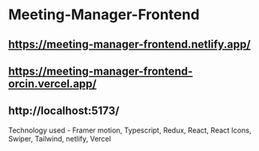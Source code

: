 # Meeting-Manager-Frontend

## https://meeting-manager-frontend.netlify.app/

## https://meeting-manager-frontend-orcin.vercel.app/

## http://localhost:5173/

Technology used - Framer motion, Typescript, Redux, React, React Icons, Swiper, Tailwind, netlify, Vercel
